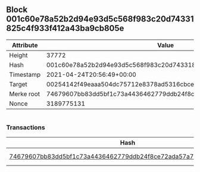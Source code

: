 ## Block 001c60e78a52b2d94e93d5c568f983c20d74331825c4f933f412a43ba9cb805e

Attribute | Value
--- | ---
Height | 37772
Hash | 001c60e78a52b2d94e93d5c568f983c20d74331825c4f933f412a43ba9cb805e
Timestamp | 2021-04-24T20:56:49+00:00
Target | 00254142f49eaaa504dc75712e8378ad5316cbcead634704b3734b6271167cc4
Merke root | 74679607bb83dd5bf1c73a4436462779ddb24f8ce72ada57a7815cb1c099d21d
Nonce | 3189775131

```

```

### Transactions

Hash | Amount
--- | ---
[74679607bb83dd5bf1c73a4436462779ddb24f8ce72ada57a7815cb1c099d21d](74679607bb83dd5bf1c73a4436462779ddb24f8ce72ada57a7815cb1c099d21d.md) | 10.00000000 SKEPTI 
